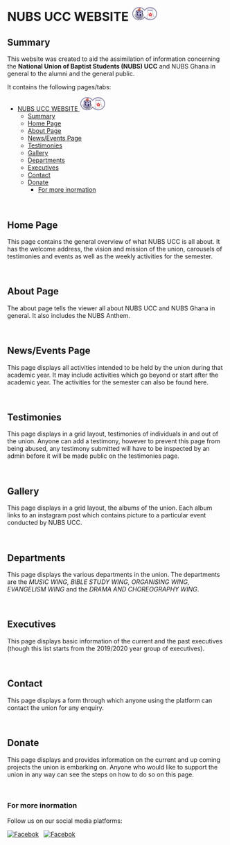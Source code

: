 # NUBS UCC WEBSITE <img src="./public/sysImages/nubs_logo.png" width="60">

## Summary
This website was created to aid the assimilation of information concerning the **National Union of Baptist Students (NUBS) UCC** and NUBS Ghana in general to the alumni and the general public.

It contains the following pages/tabs:

- [NUBS UCC WEBSITE <img src="./public/sysImages/nubs_logo.png" width="60">](#nubs-ucc-website-)
  - [Summary](#summary)
  - [Home Page](#home-page)
  - [About Page](#about-page)
  - [News/Events Page](#newsevents-page)
  - [Testimonies](#testimonies)
  - [Gallery](#gallery)
  - [Departments](#departments)
  - [Executives](#executives)
  - [Contact](#contact)
  - [Donate](#donate)
    - [For more inormation](#for-more-inormation)

<br />

## Home Page
This page contains the general overview of what NUBS UCC is all about. It has the welcome address, the vision and mission of the union, carousels of testimonies and events as well as the weekly activities for the semester.

<br />

## About Page
The about page tells the viewer all about NUBS UCC and NUBS Ghana in general. It also includes the NUBS Anthem.

<br />

## News/Events Page
This page displays all activities intended to be held by the union during that academic year. It may include activities which go beyond or start after the academic year. The activities for the semester can also be found here.

<br />

## Testimonies
This page displays in a grid layout, testimonies of individuals in and out of the union. Anyone can add a testimony, however to prevent this page from being abused, any testimony submitted will have to be inspected by an admin before it will be made public on the testimonies page.

<br />

## Gallery
This page displays in a grid layout, the albums of the union. Each album links to an instagram post which contains picture to a particular event conducted by NUBS UCC.

<br />

## Departments
This page displays the various departments in the union. The departments are the _MUSIC WING, BIBLE STUDY WING, ORGANISING WING, EVANGELISM WING_ and the _DRAMA AND CHOREOGRAPHY WING_.

<br />

## Executives
This page displays basic information of the current and the past executives (though this list starts from the 2019/2020 year group of executives).

<br />

## Contact
This page displays a form through which anyone using the platform can contact the union for any enquiry.

<br />

## Donate
This page displays and provides information on the current and up coming projects the union is embarking on. Anyone who would like to support the union in any way can see the steps on how to do so on this page.

<br />

### For more inormation
Follow us on our social media platforms: 

[![Facebok](https://upload.wikimedia.org/wikipedia/commons/thumb/0/05/Facebook_Logo_%282019%29.png/20px-Facebook_Logo_%282019%29.png)](https://www.facebook.com/nubsucc12/) &nbsp;
[![Facebok](https://upload.wikimedia.org/wikipedia/commons/thumb/e/e7/Instagram_logo_2016.svg/20px-Instagram_logo_2016.svg.png)](https://www.facebook.com/nubsucc12/) &nbsp;
